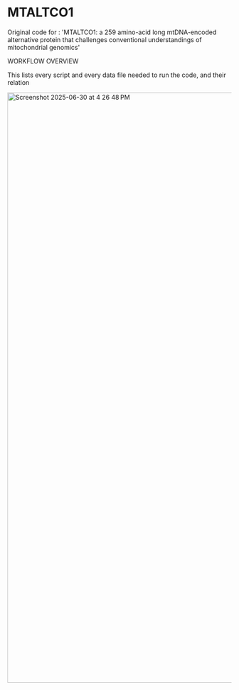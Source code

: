 # MTALTCO1
Original code for : 'MTALTCO1: a 259 amino-acid long mtDNA-encoded alternative protein that challenges conventional understandings of mitochondrial genomics'

WORKFLOW OVERVIEW

This lists every script and every data file needed to run the code, and their relation

<img width="1325" alt="Screenshot 2025-06-30 at 4 26 48 PM" src="https://github.com/user-attachments/assets/9897e173-bbef-489d-abd4-996e9d5c0e69" />
